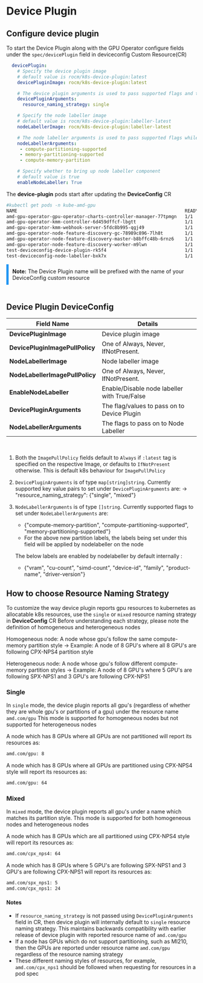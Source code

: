 # Device Plugin

## Configure device plugin

To start the Device Plugin along with the GPU Operator configure fields under the ``` spec/devicePlugin ``` field in deviceconfig Custom Resource(CR)

```yaml
  devicePlugin:
    # Specify the device plugin image
    # default value is rocm/k8s-device-plugin:latest
    devicePluginImage: rocm/k8s-device-plugin:latest

    # The device plugin arguments is used to pass supported flags and their values while starting device plugin daemonset
    devicePluginArguments:
      resource_naming_strategy: single

    # Specify the node labeller image
    # default value is rocm/k8s-device-plugin:labeller-latest
    nodeLabellerImage: rocm/k8s-device-plugin:labeller-latest

    # The node labeller arguments is used to pass supported flags while starting node labeller daemonset
    nodeLabellerArguments:
     - compute-partitioning-supported
     - memory-partitioning-supported
     - compute-memory-partition

    # Specify whether to bring up node labeller component
    # default value is true
    enableNodeLabeller: True

```

The **device-plugin** pods start after updating the **DeviceConfig** CR

```bash
#kubectl get pods -n kube-amd-gpu
NAME                                                              READY   STATUS    RESTARTS       AGE
amd-gpu-operator-gpu-operator-charts-controller-manager-77tpmgn   1/1     Running   0              4h9m
amd-gpu-operator-kmm-controller-6d459dffcf-lbgtt                  1/1     Running   0              4h9m
amd-gpu-operator-kmm-webhook-server-5fdc8b995-qgj49               1/1     Running   0              4h9m
amd-gpu-operator-node-feature-discovery-gc-78989c896-7lh8t        1/1     Running   0              3h48m
amd-gpu-operator-node-feature-discovery-master-b8bffc48b-6rnz6    1/1     Running   0              4h9m
amd-gpu-operator-node-feature-discovery-worker-m9lwn              1/1     Running   0              4h9m
test-deviceconfig-device-plugin-rk5f4                             1/1     Running   0              134m
test-deviceconfig-node-labeller-bxk7x                             1/1     Running   0              134m
```

<div style="background-color: #d0e7f; border-left: 6px solid #2196F3; padding: 10px;">
<strong>Note:</strong> The Device Plugin name will be prefixed with the name of your DeviceConfig custom resource
</div></br>

## Device Plugin DeviceConfig
| Field Name                       | Details                                      |
|----------------------------------|----------------------------------------------|
| **DevicePluginImage**            | Device plugin image                          |
| **DevicePluginImagePullPolicy**  | One of Always, Never, IfNotPresent.          |
| **NodeLabellerImage**            | Node labeller image                          |
| **NodeLabellerImagePullPolicy**  | One of Always, Never, IfNotPresent.          |
| **EnableNodeLabeller**           | Enable/Disable node labeller with True/False |
| **DevicePluginArguments**        | The flag/values to pass on to Device Plugin  |
| **NodeLabellerArguments**        | The flags to pass on to Node Labeller        |
</br>

1. Both the `ImagePullPolicy` fields default to `Always` if `:latest` tag is specified on the respective Image, or defaults to `IfNotPresent` otherwise. This is default k8s behaviour for `ImagePullPolicy`

2. `DevicePluginArguments` is of type `map[string]string`. Currently supported key value pairs to set under `DevicePluginArguments` are:
   -> "resource_naming_strategy": {"single", "mixed"}


3. `NodeLabellerArguments` is of type `[]string`. Currently supported flags to set under `NodeLabellerArguments` are:
   - {"compute-memory-partition", "compute-partitioning-supported", "memory-partitioning-supported"}
   - For the above new partition labels, the labels being set under this field will be applied by nodelabeller on the node
 
    The below labels are enabled by nodelabeller by default internally :
   - {"vram", "cu-count", "simd-count", "device-id", "family", "product-name", "driver-version"}
 
## How to choose Resource Naming Strategy

To customize the way device plugin reports gpu resources to kubernetes as allocatable k8s resources, use the `single` or `mixed` resource naming strategy in **DeviceConfig** CR
Before understanding each strategy, please note the definition of homogeneous and heterogeneous nodes

Homogeneous node: A node whose gpu's follow the same compute-memory partition style 
    -> Example: A node of 8 GPU's where all 8 GPU's are following CPX-NPS4 partition style
    
Heterogeneous node: A node whose gpu's follow different compute-memory partition styles
    -> Example: A node of 8 GPU's where 5 GPU's are following SPX-NPS1 and 3 GPU's are following CPX-NPS1

### Single

In `single` mode, the device plugin reports all gpu's (regardless of whether they are whole gpu's or partitions of a gpu) under the resource name `amd.com/gpu`
This mode is supported for homogeneous nodes but not supported for heterogeneous nodes

A node which has 8 GPUs where all GPUs are not partitioned will report its resources as:

```bash
amd.com/gpu: 8
```

A node which has 8 GPUs where all GPUs are partitioned using CPX-NPS4 style will report its resources as:

```bash
amd.com/gpu: 64
```

### Mixed

In `mixed` mode, the device plugin reports all gpu's under a name which matches its partition style.
This mode is supported for both homogeneous nodes and heterogeneous nodes

A node which has 8 GPUs which are all partitioned using CPX-NPS4 style will report its resources as:

```bash
amd.com/cpx_nps4: 64
```

A node which has 8 GPUs where 5 GPU's are following SPX-NPS1 and 3 GPU's are following CPX-NPS1 will report its resources as:

```bash
amd.com/spx_nps1: 5
amd.com/cpx_nps1: 24
``` 

#### **Notes**

- If `resource_naming_strategy` is not passed using `DevicePluginArguments` field in CR, then device plugin will internally default to `single` resource naming strategy. This maintains backwards compatibility with earlier release of device plugin with reported resource name of `amd.com/gpu`
- If a node has GPUs which do not support partitioning, such as MI210, then the GPUs are reported under resource name `amd.com/gpu` regardless of the resource naming strategy
- These different naming styles of resources, for example, `amd.com/cpx_nps1` should be followed when requesting for resources in a pod spec